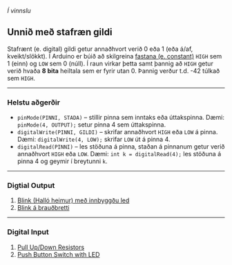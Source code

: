 _Í vinnslu_ 

## Unnið með stafræn gildi

Stafrænt (e. digital) gildi getur annaðhvort verið 0 eða 1 (eða á/af, kveikt/slökkt). Í Arduino er búið að skilgreina [fastana (e. constant)](https://www.arduino.cc/reference/en/language/variables/constants/constants/) ```HIGH``` sem 1 (einn) og ```LOW``` sem 0 (núll). Í raun virkar þetta samt þannig að ```HIGH``` getur verið hvaða **8 bita** heiltala sem er fyrir utan 0. Þannig verður t.d. -42 túlkað sem ```HIGH```.

---

### Helstu aðgerðir

- ```pinMode(PINNI, STADA)``` – stillir pinna sem inntaks eða úttakspinna. Dæmi: ```pinMode(4, OUTPUT);``` setur pinna 4 sem úttakspinna.
- ```digitalWrite(PINNI, GILDI)``` – skrifar annaðhvort ```HIGH``` eða ```LOW``` á pinna. Dæmi: ```digitalWrite(4, LOW);``` skrifar ```LOW``` út á pinna 4.
- ```digitalRead(PINNI)``` – les stöðuna á pinna, staðan á pinnanum getur verið annaðhvort ```HIGH``` eða ```LOW```. Dæmi: ```int k = digitalRead(4);``` les stöðuna á pinna 4 og geymir í breytunni ```k```.

---

### Digtial Output 

1. [Blink (Halló heimur) með innbyggðu led](https://learn.adafruit.com/ladyadas-learn-arduino-lesson-number-1)
1. [Blink á brauðbretti](https://learn.adafruit.com/adafruit-arduino-lesson-2-leds/overview)

---

### Digital Input 

1. [Pull Up/Down Resistors](https://github.com/VESM2VT/Efni/blob/main/Kennsluefni/PullUp_PullDown_Resistors.md)
1. [Push Button Switch with LED](https://unciarobotics.com/robotics/interfacing-arduino-push-button-switch-with-led-digitalread/)
